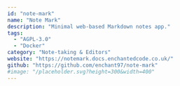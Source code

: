 ```yaml
---
id: "note-mark"
name: "Note Mark"
description: "Minimal web-based Markdown notes app."
tags:
  - "AGPL-3.0"
  - "Docker"
category: "Note-taking & Editors"
website: "https://notemark.docs.enchantedcode.co.uk/"
github: "https://github.com/enchant97/note-mark"
#image: "/placeholder.svg?height=300&width=400"
---
```


